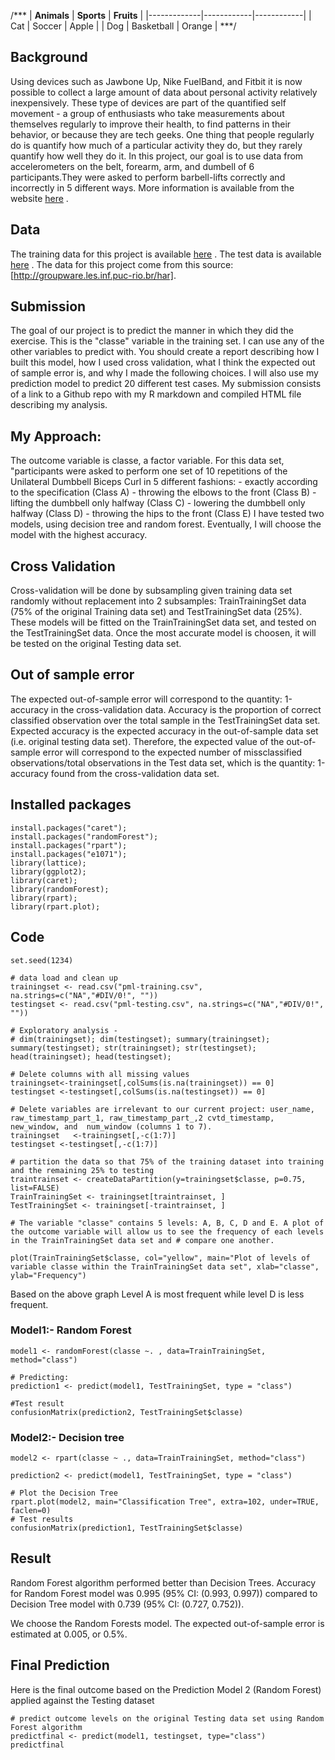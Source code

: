 /***
| __Animals__ | __Sports__ | __Fruits__ |
|-------------|------------|------------|
| Cat         | Soccer     | Apple      |
| Dog         | Basketball | Orange     |
***/

## Background
Using devices such as Jawbone Up, Nike FuelBand, and Fitbit it is now possible to collect a large amount of data about personal activity 
relatively inexpensively. These type of devices are part of the quantified self movement - a group of enthusiasts who take measurements 
about themselves regularly to improve their health, to find patterns in their behavior, or because they are tech geeks. One thing that 
people regularly do is quantify how much of a particular activity they do, but they rarely quantify how well they do it. In this project,
our goal is to use data from accelerometers on the belt, forearm, arm, and dumbell of 6 participants.They were asked to perform barbell-lifts
correctly and incorrectly in 5 different ways. More information is available from the website [here](http://groupware.les.inf.puc-rio.br/har) .

## Data
The training data for this project is available [here](https://d396qusza40orc.cloudfront.net/predmachlearn/pml-training.csv) .
The test data is available [here](https://d396qusza40orc.cloudfront.net/predmachlearn/pml-testing.csv) .
The data for this project come from this source: [http://groupware.les.inf.puc-rio.br/har]. 


## Submission
The goal of our project is to predict the manner in which they did the exercise. This is the "classe" variable in the training set.
I can use any of the other variables to predict with. You should create a report describing how I built this model, how I used 
cross validation, what I think the expected out of sample error is, and why I made the following choices. I will also use my prediction 
model to predict 20 different test cases.
My submission consists of a link to a Github repo with my R markdown and compiled HTML file describing my analysis.

## My Approach:
The outcome variable is classe, a factor variable. For this data set, "participants were asked to perform one set of 10 repetitions 
of the Unilateral Dumbbell Biceps Curl in 5 different fashions: - exactly according to the specification (Class A) - throwing the elbows 
to the front (Class B) - lifting the dumbbell only halfway (Class C) - lowering the dumbbell only halfway (Class D) - throwing the hips 
to the front (Class E)
I have tested two models, using decision tree and random forest. Eventually, I will choose the model with the highest accuracy.

## Cross Validation
Cross-validation will be done by subsampling given training data set randomly without replacement into 2 subsamples: 
TrainTrainingSet data (75% of the original Training data set) and TestTrainingSet data (25%). These models will be fitted on the 
TrainTrainingSet data set, and tested on the TestTrainingSet data. Once the most accurate model is choosen, it will be tested on 
the original Testing data set.

## Out of sample error
The expected out-of-sample error will correspond to the quantity: 1-accuracy in the cross-validation data. Accuracy is the proportion 
of correct classified observation over the total sample in the TestTrainingSet data set. Expected accuracy is the expected accuracy 
in the out-of-sample data set (i.e. original testing data set). Therefore, the expected value of the out-of-sample error will 
correspond to the expected number of missclassified observations/total observations in the Test data set, which is the 
quantity: 1-accuracy found from the cross-validation data set.

## Installed packages

```
install.packages("caret"); 
install.packages("randomForest"); 
install.packages("rpart"); 
install.packages("e1071");
library(lattice); 
library(ggplot2); 
library(caret); 
library(randomForest); 
library(rpart); 
library(rpart.plot);
```

## Code

```
set.seed(1234)

# data load and clean up
trainingset <- read.csv("pml-training.csv", na.strings=c("NA","#DIV/0!", ""))
testingset <- read.csv("pml-testing.csv", na.strings=c("NA","#DIV/0!", ""))

# Exploratory analysis - 
# dim(trainingset); dim(testingset); summary(trainingset); summary(testingset); str(trainingset); str(testingset); head(trainingset); head(testingset);               

# Delete columns with all missing values
trainingset<-trainingset[,colSums(is.na(trainingset)) == 0]
testingset <-testingset[,colSums(is.na(testingset)) == 0]

# Delete variables are irrelevant to our current project: user_name, raw_timestamp_part_1, raw_timestamp_part_,2 cvtd_timestamp, new_window, and  num_window (columns 1 to 7). 
trainingset   <-trainingset[,-c(1:7)]
testingset <-testingset[,-c(1:7)]

# partition the data so that 75% of the training dataset into training and the remaining 25% to testing
traintrainset <- createDataPartition(y=trainingset$classe, p=0.75, list=FALSE)
TrainTrainingSet <- trainingset[traintrainset, ] 
TestTrainingSet <- trainingset[-traintrainset, ]

# The variable "classe" contains 5 levels: A, B, C, D and E. A plot of the outcome variable will allow us to see the frequency of each levels in the TrainTrainingSet data set and # compare one another.

plot(TrainTrainingSet$classe, col="yellow", main="Plot of levels of variable classe within the TrainTrainingSet data set", xlab="classe", ylab="Frequency")
```

Based on the above graph Level A is most frequent while level D is less frequent.

### Model1:- Random Forest
```
model1 <- randomForest(classe ~. , data=TrainTrainingSet, method="class")

# Predicting:
prediction1 <- predict(model1, TestTrainingSet, type = "class")

#Test result
confusionMatrix(prediction2, TestTrainingSet$classe)
```

### Model2:- Decision tree

```
model2 <- rpart(classe ~ ., data=TrainTrainingSet, method="class")

prediction2 <- predict(model1, TestTrainingSet, type = "class")

# Plot the Decision Tree
rpart.plot(model2, main="Classification Tree", extra=102, under=TRUE, faclen=0)
# Test results
confusionMatrix(prediction1, TestTrainingSet$classe)
```
## Result
Random Forest algorithm performed better than Decision Trees. Accuracy for Random Forest model was 0.995 (95% CI: (0.993, 0.997)) 
compared to Decision Tree model with 0.739 (95% CI: (0.727, 0.752)).

We choose the Random Forests model. The expected out-of-sample error is estimated at 0.005, or 0.5%.

## Final Prediction
Here is the final outcome based on the Prediction Model 2 (Random Forest) applied against the Testing dataset

```
# predict outcome levels on the original Testing data set using Random Forest algorithm
predictfinal <- predict(model1, testingset, type="class")
predictfinal
```
